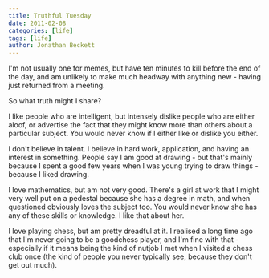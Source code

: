 ```yaml
---
title: Truthful Tuesday
date: 2011-02-08
categories: [life]
tags: [life]
author: Jonathan Beckett
---
```


I'm not usually one for memes, but have ten minutes to kill before the end of the day, and am unlikely to make much headway with anything new - having just returned from a meeting.

So what truth might I share?

I like people who are intelligent, but intensely dislike people who are either aloof, or advertise the fact that they might know more than others about a particular subject. You would never know if I either like or dislike you either.

I don't believe in talent. I believe in hard work, application, and having an interest in something. People say I am good at drawing - but that's mainly because I spent a good few years when I was young trying to draw things - because I liked drawing.

I love mathematics, but am not very good. There's a girl at work that I might very well put on a pedestal because she has a degree in math, and when questioned obviously loves the subject too. You would never know she has any of these skills or knowledge. I like that about her.

I love playing chess, but am pretty dreadful at it. I realised a long time ago that I'm never going to be a goodchess player, and I'm fine with that - especially if it means being the kind of nutjob I met when I visited a chess club once (the kind of people you never typically see, because they don't get out much).